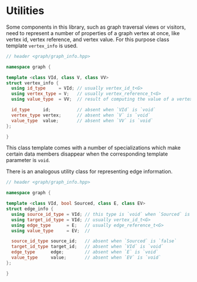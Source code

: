 # Utilities

Some components in this library, such as graph traversal views or visitors, 
need to represent a number of properties of a graph vertex at once, like vertex id,
vertex reference, and vertex value. For this purpose class template `vertex_info` is used.

```c++
// header <graph/graph_info.hpp>

namespace graph {

template <class VId, class V, class VV>
struct vertex_info {
  using id_type     = VId; // usually vertex_id_t<G>
  using vertex_type = V;   // usually vertex_reference_t<G>
  using value_type  = VV;  // result of computing the value of a vertex

  id_type     id;          // absent when `VId` is `void`
  vertex_type vertex;      // absent when `V` is `void`
  value_type  value;       // absent when `VV` is `void`
};

}
```

This class template comes with a number of specializations which make certain data members disappear when the corresponding template parameter is `void`.

There is an analogous utility class for representing edge information.

```c++
// header <graph/graph_info.hpp>

namespace graph {

template <class VId, bool Sourced, class E, class EV>
struct edge_info {
  using source_id_type = VId; // this type is `void` when `Sourced` is `false`
  using target_id_type = VId; // usually vertex_id_t<G>
  using edge_type      = E;   // usually edge_reference_t<G>
  using value_type     = EV;  //

  source_id_type source_id;   // absent when `Sourced` is `false`
  target_id_type target_id;   // absent when `VId` is `void`
  edge_type      edge;        // absent when `E` is `void`
  value_type     value;       // absent when `EV` is `void`
};

}
```

